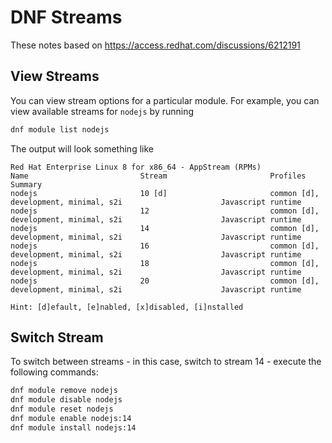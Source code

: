 # DNF Streams

These notes based on <https://access.redhat.com/discussions/6212191>

## View Streams

You can view stream options for a particular module. For example, you can view available streams for `nodejs` by running

```bash
dnf module list nodejs
```

The output will look something like

```text
Red Hat Enterprise Linux 8 for x86_64 - AppStream (RPMs)
Name                         Stream                       Profiles                                                   Summary                                
nodejs                       10 [d]                       common [d], development, minimal, s2i                      Javascript runtime                     
nodejs                       12                           common [d], development, minimal, s2i                      Javascript runtime                     
nodejs                       14                           common [d], development, minimal, s2i                      Javascript runtime                     
nodejs                       16                           common [d], development, minimal, s2i                      Javascript runtime                     
nodejs                       18                           common [d], development, minimal, s2i                      Javascript runtime                     
nodejs                       20                           common [d], development, minimal, s2i                      Javascript runtime                     

Hint: [d]efault, [e]nabled, [x]disabled, [i]nstalled
```

## Switch Stream

To switch between streams - in this case, switch to stream 14 - execute the following commands:

```bash
dnf module remove nodejs
dnf module disable nodejs
dnf module reset nodejs
dnf module enable nodejs:14
dnf module install nodejs:14
```
